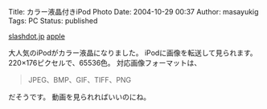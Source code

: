 Title: カラー液晶付きiPod Photo
Date: 2004-10-29 00:37
Author: masayukig
Tags: PC
Status: published

[slashdot.jp](http://slashdot.jp/mac/04/10/27/0811243.shtml?topic=52)
[apple](http://www.apple.com/jp/ipodphoto/)

大人気のiPodがカラー液晶になりました。
iPodに画像を転送して見られます。
220×176ピクセルで、65536色。
対応画像フォーマットは、

> JPEG、BMP、GIF、TIFF、PNG

だそうです。
動画を見られればいいのにね。
